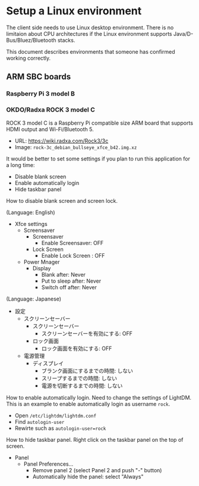 
# Setup a Linux environment

The client side needs to use Linux desktop environment.
There is no limitaion about CPU architectures if the Linux environment supports Java/D-Bus/Bluez/Bluetooth stacks.

This document describes environments that someone has confirmed working correctly.


## ARM SBC boards

### Raspberry Pi 3 model B

### OKDO/Radxa ROCK 3 model C

ROCK 3 model C is a Raspberry Pi compatible size ARM board that supports HDMI output and Wi-Fi/Bluetooth 5.

* URL: https://wiki.radxa.com/Rock3/3c
* Image: `rock-3c_debian_bullseye_xfce_b42.img.xz`

It would be better to set some settings if you plan to run this application for a long time:

* Disable blank screen
* Enable automatically login
* Hide taskbar panel

How to disable blank screen and screen lock.

(Language: English)

* Xfce settings
  * Screensaver
    * Screensaver
      * Enable Screensaver: OFF
    * Lock Screen
      * Enable Lock Screen : OFF
  * Power Mnager
    * Display
      * Blank after: Never
      * Put to sleep after: Never
      * Switch off after: Never

(Language: Japanese)

* 設定
  * スクリーンセーバー
    * スクリーンセーバー
      * スクリーンセーバーを有効にする: OFF
    * ロック画面
      * ロック画面を有効にする: OFF
  * 電源管理
    * ディスプレイ
      * ブランク画面にするまでの時間: しない
      * スリープするまでの時間: しない
      * 電源を切断するまでの時間: しない

How to enable automatically login.
Need to change the settings of LightDM.
This is an example to enable automatically login as username `rock`.

* Open `/etc/lightdm/lightdm.conf`
* Find `autologin-user`
* Rewirte such as `autologin-user=rock`

How to hide taskbar panel.
Right click on the taskbar panel on the top of screen.

* Panel
  * Panel Preferences...
    * Remove panel 2 (select Panel 2 and push "-" button)
    * Automatically hide the panel: select "Always"

